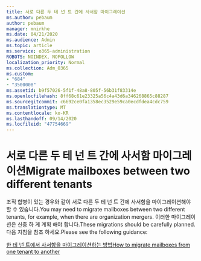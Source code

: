 ```yaml
---
title: 서로 다른 두 테 넌 트 간에 사서함 마이그레이션
ms.author: pebaum
author: pebaum
manager: mnirkhe
ms.date: 04/21/2020
ms.audience: Admin
ms.topic: article
ms.service: o365-administration
ROBOTS: NOINDEX, NOFOLLOW
localization_priority: Normal
ms.collection: Adm_O365
ms.custom:
- "684"
- "3500008"
ms.assetid: b9f57026-5f1f-48a8-805f-56b31f83314e
ms.openlocfilehash: 8ff68c61e23325a56c4a43d6a346268865c88287
ms.sourcegitcommit: c6692ce0fa1358ec3529e59ca0ecdfdea4cdc759
ms.translationtype: MT
ms.contentlocale: ko-KR
ms.lasthandoff: 09/14/2020
ms.locfileid: "47754669"
---
```

# <a name="migrate-mailboxes-between-two-different-tenants"></a><span data-ttu-id="576db-102">서로 다른 두 테 넌 트 간에 사서함 마이그레이션</span><span class="sxs-lookup"><span data-stu-id="576db-102">Migrate mailboxes between two different tenants</span></span>

<span data-ttu-id="576db-103">조직 합병이 있는 경우와 같이 서로 다른 두 테 넌 트 간에 사서함을 마이그레이션해야 할 수 있습니다.</span><span class="sxs-lookup"><span data-stu-id="576db-103">You may need to migrate mailboxes between two different tenants, for example, when there are organization mergers.</span></span> <span data-ttu-id="576db-104">이러한 마이그레이션은 신중 하 게 계획 해야 합니다.</span><span class="sxs-lookup"><span data-stu-id="576db-104">These migrations should be carefully planned.</span></span> <span data-ttu-id="576db-105">다음 지침을 참조 하세요.</span><span class="sxs-lookup"><span data-stu-id="576db-105">Please see the following guidance:</span></span>
  
[<span data-ttu-id="576db-106">한 테 넌 트에서 사서함을 마이그레이션하는 방법</span><span class="sxs-lookup"><span data-stu-id="576db-106">How to migrate mailboxes from one tenant to another</span></span>](https://docs.microsoft.com/Exchange/mailbox-migration/migrate-mailboxes-across-tenants)
  